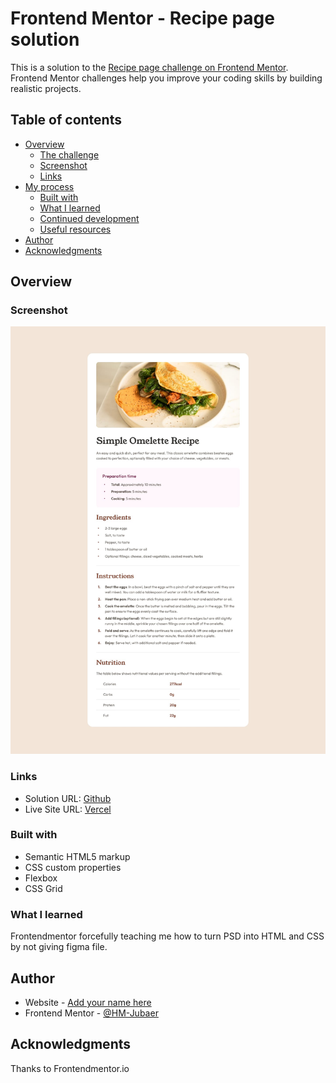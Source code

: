 # Frontend Mentor - Recipe page solution

This is a solution to the [Recipe page challenge on Frontend Mentor](https://www.frontendmentor.io/challenges/recipe-page-KiTsR8QQKm). Frontend Mentor challenges help you improve your coding skills by building realistic projects.

## Table of contents

- [Overview](#overview)
  - [The challenge](#the-challenge)
  - [Screenshot](#screenshot)
  - [Links](#links)
- [My process](#my-process)
  - [Built with](#built-with)
  - [What I learned](#what-i-learned)
  - [Continued development](#continued-development)
  - [Useful resources](#useful-resources)
- [Author](#author)
- [Acknowledgments](#acknowledgments)

## Overview

### Screenshot

![](/design/desktop-design.jpg)

### Links

- Solution URL: [Github](https://github.com/HM-Jubaer/recipe-page)
- Live Site URL: [Vercel](https://your-live-site-url.com)

### Built with

- Semantic HTML5 markup
- CSS custom properties
- Flexbox
- CSS Grid

### What I learned

Frontendmentor forcefully teaching me how to turn PSD into HTML and CSS by not giving figma file.

## Author

- Website - [Add your name here](https://www.your-site.com)
- Frontend Mentor - [@HM-Jubaer](https://www.frontendmentor.io/profile/@HM-Jubaer)

## Acknowledgments

Thanks to Frontendmentor.io
